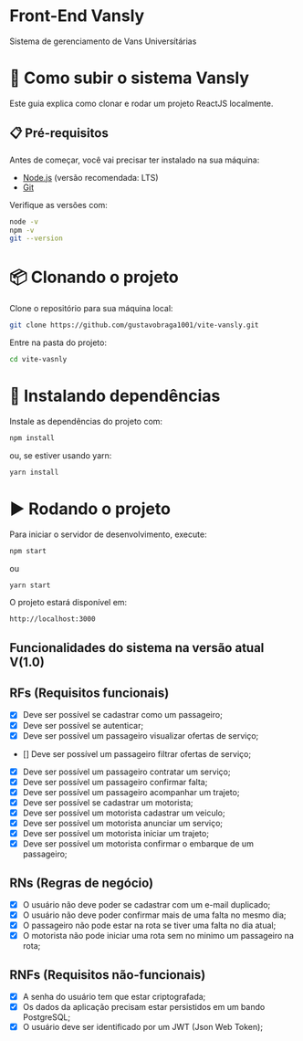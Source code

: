 # Front-End Vansly

Sistema de gerenciamento de Vans Universítárias 

# 🚀 Como subir o sistema Vansly

Este guia explica como clonar e rodar um projeto ReactJS localmente.

## 📋 Pré-requisitos

Antes de começar, você vai precisar ter instalado na sua máquina:

- [Node.js](https://nodejs.org/) (versão recomendada: LTS)
- [Git](https://git-scm.com/)

Verifique as versões com:

```bash
node -v
npm -v
git --version 
```

# 📦 Clonando o projeto
Clone o repositório para sua máquina local:

```bash
git clone https://github.com/gustavobraga1001/vite-vansly.git
```
Entre na pasta do projeto:

```bash
cd vite-vasnly
```

# 📁 Instalando dependências
Instale as dependências do projeto com:

```bash
npm install
```

ou, se estiver usando yarn:

```bash
yarn install
```

# ▶️ Rodando o projeto
Para iniciar o servidor de desenvolvimento, execute:

```bash
npm start
```

ou

```bash
yarn start
```

O projeto estará disponível em:

```bash
http://localhost:3000
```

## Funcionalidades do sistema na versão atual V(1.0)

## RFs (Requisitos funcionais)

- [x] Deve ser possível se cadastrar como um passageiro; 
- [x] Deve ser possível se autenticar;   
- [x] Deve ser possível um passageiro visualizar ofertas de serviço;   
- [] Deve ser possível um passageiro filtrar ofertas de serviço;   
- [x] Deve ser possível um passageiro contratar um serviço;   
- [x] Deve ser possível um passageiro confirmar falta;   
- [x] Deve ser possível um passageiro acompanhar um trajeto;   
- [x] Deve ser possível se cadastrar um motorista;   
- [x] Deve ser possível um motorista cadastrar um veiculo;  
- [x] Deve ser possível um motorista anunciar um serviço;   
- [x] Deve ser possível um motorista iniciar um trajeto;   
- [x] Deve ser possível um motorista confirmar o embarque de um passageiro;   

## RNs (Regras de negócio)

- [x] O usuário não deve poder se cadastrar com um e-mail duplicado;
- [x] O usuário não deve poder confirmar mais de uma falta no mesmo dia;
- [x] O passageiro não pode estar na rota se tiver uma falta no dia atual;
- [x] O motorista não pode iniciar uma rota sem no minimo um passageiro na rota;

## RNFs (Requisitos não-funcionais)

- [x] A senha do usuário tem que estar criptografada;
- [x] Os dados da aplicação precisam estar persistidos em um bando PostgreSQL;
- [x] O usuário deve ser identificado por um JWT (Json Web Token);